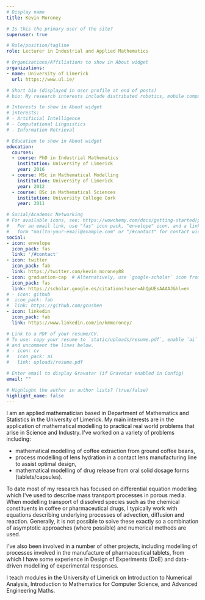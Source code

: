 ```yaml
---
# Display name
title: Kevin Moroney

# Is this the primary user of the site?
superuser: true

# Role/position/tagline
role: Lecturer in Industrial and Applied Mathematics

# Organizations/Affiliations to show in About widget
organizations:
- name: University of Limerick
  url: https://www.ul.ie/

# Short bio (displayed in user profile at end of posts)
# bio: My research interests include distributed robotics, mobile computing and programmable matter.

# Interests to show in About widget
# interests:
# - Artificial Intelligence
# - Computational Linguistics
# - Information Retrieval

# Education to show in About widget
education:
  courses:
  - course: PhD in Industrial Mathematics
    institution: University of Limerick
    year: 2016
  - course: MSc in Mathematical Modelling 
    institution: University of Limerick
    year: 2012
  - course: BSc in Mathematical Sciences
    institution: University College Cork
    year: 2011

# Social/Academic Networking
# For available icons, see: https://wowchemy.com/docs/getting-started/page-builder/#icons
#   For an email link, use "fas" icon pack, "envelope" icon, and a link in the
#   form "mailto:your-email@example.com" or "/#contact" for contact widget.
social:
- icon: envelope
  icon_pack: fas
  link: '/#contact'
- icon: twitter
  icon_pack: fab
  link: https://twitter.com/kevin_moroney88
- icon: graduation-cap  # Alternatively, use `google-scholar` icon from `ai` icon pack
  icon_pack: fas
  link: https://scholar.google.es/citations?user=AhQpUEsAAAAJ&hl=en
# - icon: github
#  icon_pack: fab
#  link: https://github.com/gcushen
- icon: linkedin
  icon_pack: fab
  link: https://www.linkedin.com/in/kmmoroney/

# Link to a PDF of your resume/CV.
# To use: copy your resume to `static/uploads/resume.pdf`, enable `ai` icons in `params.toml`, 
# and uncomment the lines below.
# - icon: cv
#   icon_pack: ai
#   link: uploads/resume.pdf

# Enter email to display Gravatar (if Gravatar enabled in Config)
email: ""

# Highlight the author in author lists? (true/false)
highlight_name: false
---
```


I am an applied mathematician based in Department of Mathematics and Statistics in the University of Limerick. My main interests are in the application of mathematical modelling to practical real world problems that arise in Science and Industry. I've worked on a variety of problems including:
- mathematical modelling of coffee extraction from ground coffee beans, 
- process modelling of lens hydration in a contact lens manufacturing line to assist optimal design, 
- mathematical modelling of drug release from oral solid dosage forms (tablets/capsules).

To date most of my research has focused on differential equation modelling which I've used to describe mass transport processes in porous media. When modelling transport of dissolved species such as the chemical constituents in coffee or pharmaceutical drugs, I typically work with equations describing underlying processes of advection, diffusion and reaction. Generally, it is not possible to solve these exactly so a combination of asymptotic approaches (where possible) and numerical methods are used.

I've also been involved in a number of other projects, including modelling of processes involved in the manufacture of pharmaceutical tablets, from which I have some experience in Design of Experiments (DoE) and data-driven modelling of experimental responses.

I teach modules in the University of Limerick on Introduction to Numerical Analysis, Introduction to Mathematics for Computer Science, and Advanced Engineering Maths. 


